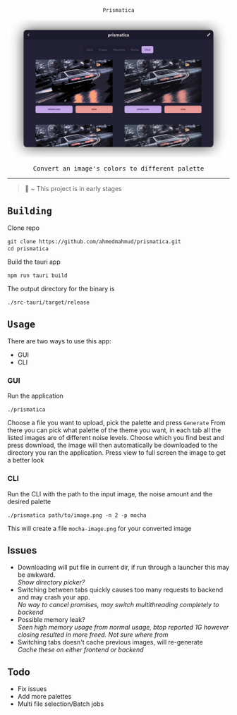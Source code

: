 <div align="center">

```ocaml
Prismatica
```
![Preview](assets/preview.png)

<samp>Convert an image's colors to different palette</samp>

---
<div align="left">

> 🚧 ~ This project is in early stages

## <samp> Building </samp>
Clone repo
```console
git clone https://github.com/ahmedmahmud/prismatica.git
cd prismatica
```

Build the tauri app
```console
npm run tauri build
```
The output directory for the binary is
```
./src-tauri/target/release
```

## <samp> Usage </samp>
There are two ways to use this app:
- GUI
- CLI

### GUI
Run the application
```console
./prismatica
```
Choose a file you want to upload, pick the palette and press `Generate`
From there you can pick what palette of the theme you want, in each tab all the listed images are of different noise levels. Choose which you find best and press download, the image will then automatically be downloaded to the directory you ran the application. Press view to full screen the image to get a better look

### CLI
Run the CLI with the path to the input image, the noise amount and the desired palette
```console
./prismatica path/to/image.png -n 2 -p mocha
```
This will create a file `mocha-image.png` for your converted image

## Issues
- Downloading will put file in current dir, if run through a launcher this may be awkward.   
*Show directory picker?*
- Switching between tabs quickly causes too many requests to backend and may crash your app.  
*No way to cancel promises, may switch multithreading completely to backend*
- Possible memory leak?  
*Seen high memory usage from normal usage, btop reported 1G however closing resulted in more freed. Not sure where from*
- Switching tabs doesn't cache previous images, will re-generate  
*Cache these on either frontend or backend*

## Todo
- Fix issues
- Add more palettes
- Multi file selection/Batch jobs
